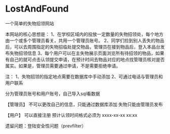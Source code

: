 # LostAndFound
一个简单的失物招领网站

本网站的核心思想是：
1、在学校区域内的投放一定数量的失物招领处，每个地方由一个或多个管理员看关，共用一个管理员账号。
2、同学们捡到别人丢失的物品后，可以去周围指定的失物招临处提交物品，管理员在接到物品后，登入本品台发布失物招领信息
3、每个用户可以在主失物展示页面浏览所有待招领的物品，如果有自己的就可点击认领提交申请，在预计时间去物品对应的地点找管理员核对是否属实。如果是，管理员需要通过申请，不是需要拒绝申请。


注：
1、失物招领的指定地点需要在数据库中手动添加
2、可通过电话与管理员和用户联系



分为管理员账号和用户账号，自己导入sql看数据

【管理员】
不可以更改自己的信息，只能通过数据库添加
失物只能由管理员发布


【用户】
可以直接注册
预计认领时间格式必须为 xxxx-xx-xx xx:xx



遗留问题：登陆安全性问题（prevfilter）
